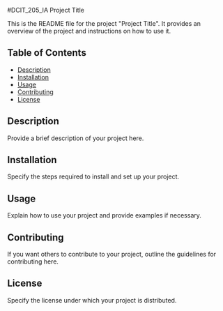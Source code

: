 #DCIT_205_IA
 Project Title

This is the README file for the project "Project Title". It provides an overview of the project and instructions on how to use it.

## Table of Contents

- [Description](#description)
- [Installation](#installation)
- [Usage](#usage)
- [Contributing](#contributing)
- [License](#license)

## Description

Provide a brief description of your project here.

## Installation

Specify the steps required to install and set up your project.

## Usage

Explain how to use your project and provide examples if necessary.

## Contributing

If you want others to contribute to your project, outline the guidelines for contributing here.

## License

Specify the license under which your project is distributed.

